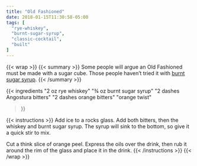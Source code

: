 ```yaml
---
title: "Old Fashioned"
date: 2018-01-15T11:30:58-05:00
tags: [
  "rye-whiskey",
  "burnt-sugar-syrup",
  "classic-cocktail",
  "built"
]
---
```

{{< wrap >}}
{{< summary >}}
Some people will argue an Old Fashioned must be made with a sugar cube. Those people haven’t tried it with [burnt sugar syrup](/ingredients/burnt-sugar-syrup).
{{< /summary >}}

{{< ingredients
  "2 oz rye whiskey"
  "¾ oz burnt sugar syrup"
  "2 dashes Angostura bitters"
  "2 dashes orange bitters"
  "orange twist"
>}}


{{< instructions >}}
Add ice to a rocks glass. Add both bitters, then the whiskey and burnt sugar syrup. The syrup will sink to the bottom, so give it a quick stir to mix.

Cut a think slice of orange peel. Express the oils over the drink, then rub it around the rim of the glass and place it in the drink.
{{< /instructions >}}
{{< /wrap >}}

